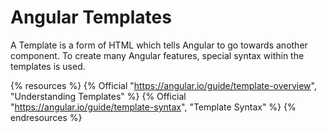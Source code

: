 # Angular Templates

A Template is a form of HTML which tells Angular to go towards another component. To create many Angular features, special syntax within the templates is used.

{% resources %}
  {% Official "https://angular.io/guide/template-overview", "Understanding Templates" %}
  {% Official "https://angular.io/guide/template-syntax", "Template Syntax" %}
{% endresources %}
